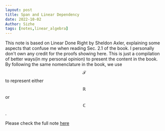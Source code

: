 ```yaml
---
layout: post
title: Span and Linear Dependency
date: 2022-10-02
Author: Sizhe
tags: [notes,linear_algebra]
---
```

This note is based on Linear Done Right by Sheldon Axler, explaining some aspects that confuse me when reading Sec. 2.1 of the book. I personally don't own any credit for the proofs showing here. This is just a compilation of better ways(in my personal opinion) to present the content in the book. By following the same nomenclature in the book, we use $$\mathcal{F}$$ to represent either $$\mathbb{R}$$ or $$\mathbb{C}$$.

Please check the full note [here](https://lonitch.github.io/vector_space_basics/02-span-and-linear-dependency.html)
